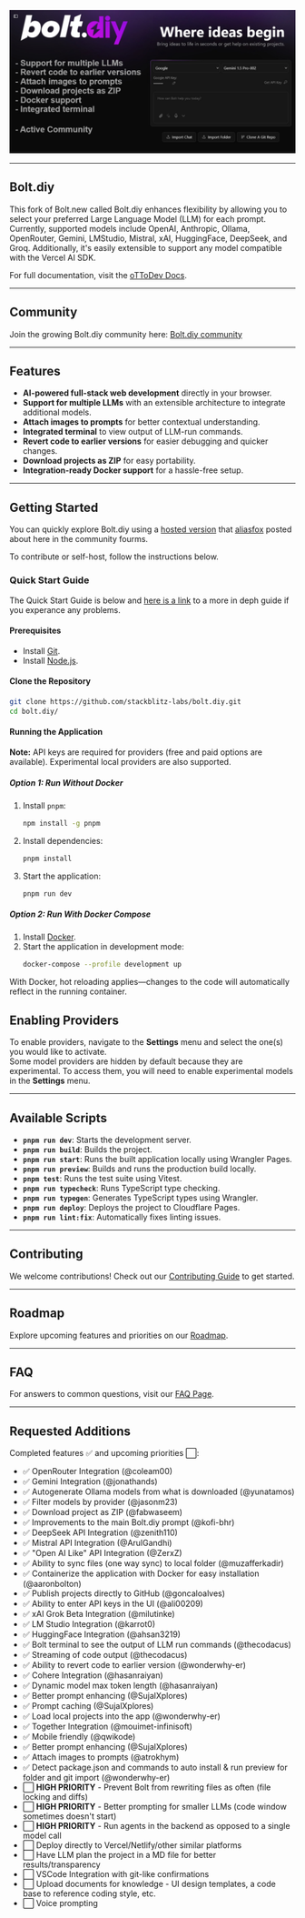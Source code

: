 [![Bolt.diy: AI-Powered Full-Stack Web Development in the Browser](./public/social_preview_index.jpg)](https://github.com/stackblitz-labs/bolt.diy)


---

## Bolt.diy 

This fork of Bolt.new called Bolt.diy enhances flexibility by allowing you to select your preferred Large Language Model (LLM) for each prompt. Currently, supported models include OpenAI, Anthropic, Ollama, OpenRouter, Gemini, LMStudio, Mistral, xAI, HuggingFace, DeepSeek, and Groq. Additionally, it's easily extensible to support any model compatible with the Vercel AI SDK.

For full documentation, visit the [oTToDev Docs](https://stackblitz-labs.github.io/bolt.diy/).

---

## Community

Join the growing Bolt.diy community here: [Bolt.diy community](https://thinktank.ottomator.ai)

---

## Features

- **AI-powered full-stack web development** directly in your browser.
- **Support for multiple LLMs** with an extensible architecture to integrate additional models.
- **Attach images to prompts** for better contextual understanding.
- **Integrated terminal** to view output of LLM-run commands.
- **Revert code to earlier versions** for easier debugging and quicker changes.
- **Download projects as ZIP** for easy portability.
- **Integration-ready Docker support** for a hassle-free setup.

---

## Getting Started

You can quickly explore Bolt.diy using a [hosted version](https://ottodev.cyopsys.com/) that [aliasfox](https://thinktank.ottomator.ai/t/no-setup-required-batteries-not-included/1852) posted about here in the community fourms. 

To contribute or self-host, follow the instructions below.

### Quick Start Guide

The Quick Start Guide is below and [here is a link](https://stackblitz-labs.github.io/bolt.diy/#setup) to a more in deph guide if you experance any problems.

#### Prerequisites
- Install [Git](https://git-scm.com/downloads).
- Install [Node.js](https://nodejs.org/en/download/).

#### Clone the Repository
```bash
git clone https://github.com/stackblitz-labs/bolt.diy.git
cd bolt.diy/
```

#### Running the Application
**Note:** API keys are required for providers (free and paid options are available). Experimental local providers are also supported.

##### Option 1: Run Without Docker
1. Install `pnpm`:
   ```bash
   npm install -g pnpm
   ```
2. Install dependencies:
   ```bash
   pnpm install
   ```
3. Start the application:
   ```bash
   pnpm run dev
   ```

##### Option 2: Run With Docker Compose
1. Install [Docker](https://www.docker.com/).
2. Start the application in development mode:
   ```bash
   docker-compose --profile development up
   ```

With Docker, hot reloading applies—changes to the code will automatically reflect in the running container.

## Enabling Providers

To enable providers, navigate to the **Settings** menu and select the one(s) you would like to activate.  
Some model providers are hidden by default because they are experimental. To access them, you will need to enable experimental models in the **Settings** menu.

---

## Available Scripts

- **`pnpm run dev`**: Starts the development server.
- **`pnpm run build`**: Builds the project.
- **`pnpm run start`**: Runs the built application locally using Wrangler Pages.
- **`pnpm run preview`**: Builds and runs the production build locally.
- **`pnpm test`**: Runs the test suite using Vitest.
- **`pnpm run typecheck`**: Runs TypeScript type checking.
- **`pnpm run typegen`**: Generates TypeScript types using Wrangler.
- **`pnpm run deploy`**: Deploys the project to Cloudflare Pages.
- **`pnpm run lint:fix`**: Automatically fixes linting issues.

---

## Contributing

We welcome contributions! Check out our [Contributing Guide](CONTRIBUTING.md) to get started.

---

## Roadmap

Explore upcoming features and priorities on our [Roadmap](https://roadmap.sh/r/ottodev-roadmap-2ovzo).

---

## FAQ

For answers to common questions, visit our [FAQ Page](FAQ.md).

---

## Requested Additions

Completed features ✅ and upcoming priorities ⬜:

- ✅ OpenRouter Integration (@coleam00)
- ✅ Gemini Integration (@jonathands)
- ✅ Autogenerate Ollama models from what is downloaded (@yunatamos)
- ✅ Filter models by provider (@jasonm23)
- ✅ Download project as ZIP (@fabwaseem)
- ✅ Improvements to the main Bolt.diy prompt (@kofi-bhr)
- ✅ DeepSeek API Integration (@zenith110)
- ✅ Mistral API Integration (@ArulGandhi)
- ✅ "Open AI Like" API Integration (@ZerxZ)
- ✅ Ability to sync files (one way sync) to local folder (@muzafferkadir)
- ✅ Containerize the application with Docker for easy installation (@aaronbolton)
- ✅ Publish projects directly to GitHub (@goncaloalves)
- ✅ Ability to enter API keys in the UI (@ali00209)
- ✅ xAI Grok Beta Integration (@milutinke)
- ✅ LM Studio Integration (@karrot0)
- ✅ HuggingFace Integration (@ahsan3219)
- ✅ Bolt terminal to see the output of LLM run commands (@thecodacus)
- ✅ Streaming of code output (@thecodacus)
- ✅ Ability to revert code to earlier version (@wonderwhy-er)
- ✅ Cohere Integration (@hasanraiyan)
- ✅ Dynamic model max token length (@hasanraiyan)
- ✅ Better prompt enhancing (@SujalXplores)
- ✅ Prompt caching (@SujalXplores)
- ✅ Load local projects into the app (@wonderwhy-er)
- ✅ Together Integration (@mouimet-infinisoft)
- ✅ Mobile friendly (@qwikode)
- ✅ Better prompt enhancing (@SujalXplores)
- ✅ Attach images to prompts (@atrokhym)
- ✅ Detect package.json and commands to auto install & run preview for folder and git import (@wonderwhy-er)
- ⬜ **HIGH PRIORITY** - Prevent Bolt from rewriting files as often (file locking and diffs)
- ⬜ **HIGH PRIORITY** - Better prompting for smaller LLMs (code window sometimes doesn't start)
- ⬜ **HIGH PRIORITY** - Run agents in the backend as opposed to a single model call
- ⬜ Deploy directly to Vercel/Netlify/other similar platforms
- ⬜ Have LLM plan the project in a MD file for better results/transparency
- ⬜ VSCode Integration with git-like confirmations
- ⬜ Upload documents for knowledge - UI design templates, a code base to reference coding style, etc.
- ⬜ Voice prompting
